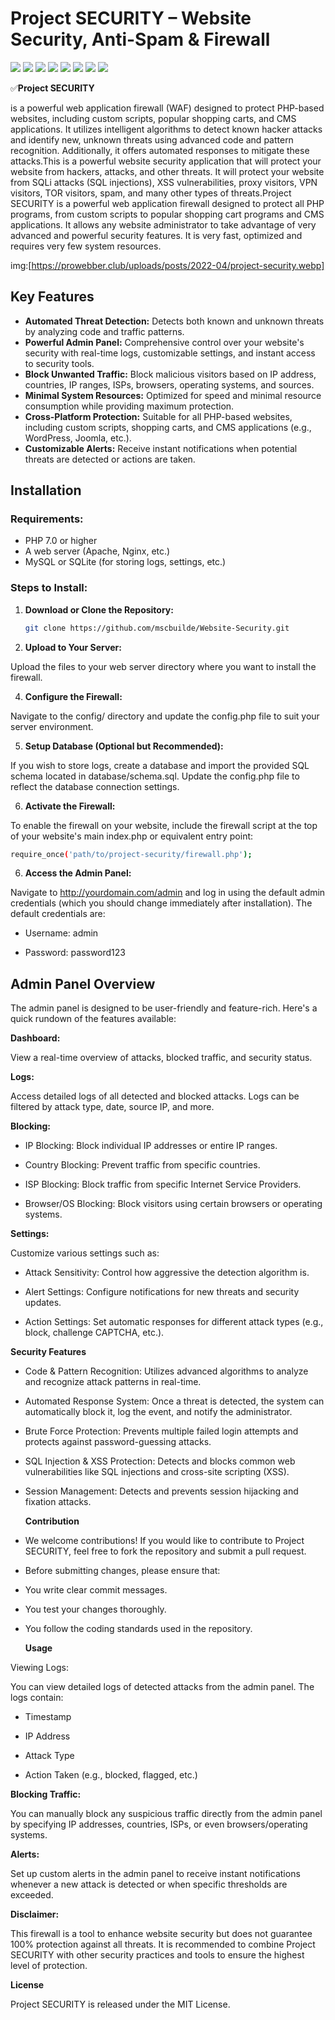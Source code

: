 #  Project SECURITY – Website Security, Anti-Spam & Firewall
 ![](https://komarev.com/ghpvc/?username=mscbuild) 
 ![](https://img.shields.io/github/license/mscbuild/e-learning) 
 ![](https://img.shields.io/github/repo-size/mscbuild/e-learning)
![](https://img.shields.io/badge/PRs-Welcome-green)
![](https://img.shields.io/badge/code%20style-php-green)
![](https://img.shields.io/github/stars/mscbuild)
![](https://img.shields.io/badge/Topic-Github-lighred)
![](https://img.shields.io/website?url=https%3A%2F%2Fgithub.com%2Fmscbuild)

✅**Project SECURITY** 

is a powerful web application firewall (WAF) designed to protect PHP-based websites, including custom scripts, popular shopping carts, and CMS applications. It utilizes intelligent algorithms to detect known hacker attacks and identify new, unknown threats using advanced code and pattern recognition. Additionally, it offers automated responses to mitigate these attacks.This is a powerful website security application that will protect your website from hackers, attacks, and other threats. It will protect your website from SQLi attacks (SQL injections), XSS vulnerabilities, proxy visitors, VPN visitors, TOR visitors, spam, and many other types of threats.Project SECURITY is a powerful web application firewall designed to protect all PHP programs, from custom scripts to popular shopping cart programs and CMS applications. It allows any website administrator to take advantage of very advanced and powerful security features. It is very fast, optimized and requires very few system resources.

img:[https://prowebber.club/uploads/posts/2022-04/project-security.webp] 

## Key Features

- **Automated Threat Detection:** Detects both known and unknown threats by analyzing code and traffic patterns.
- **Powerful Admin Panel:** Comprehensive control over your website's security with real-time logs, customizable settings, and instant access to security tools.
- **Block Unwanted Traffic:** Block malicious visitors based on IP address, countries, IP ranges, ISPs, browsers, operating systems, and sources.
- **Minimal System Resources:** Optimized for speed and minimal resource consumption while providing maximum protection.
- **Cross-Platform Protection:** Suitable for all PHP-based websites, including custom scripts, shopping carts, and CMS applications (e.g., WordPress, Joomla, etc.).
- **Customizable Alerts:** Receive instant notifications when potential threats are detected or actions are taken.

## Installation

### Requirements:
- PHP 7.0 or higher
- A web server (Apache, Nginx, etc.)
- MySQL or SQLite (for storing logs, settings, etc.)

### Steps to Install:

1. **Download or Clone the Repository:**

   ```bash
   git clone https://github.com/mscbuilde/Website-Security.git
   ```

2. **Upload to Your Server:**
  
Upload the files to your web server directory where you want to install the firewall.

4. **Configure the Firewall:**
 
Navigate to the config/ directory and update the config.php file to suit your server environment.

5. **Setup Database (Optional but Recommended):**
 
If you wish to store logs, create a database and import the provided SQL schema located in database/schema.sql. Update the config.php file to reflect the database connection settings.

6. **Activate the Firewall:**
   
To enable the firewall on your website, include the firewall script at the top of your website's main index.php or equivalent entry point:
```bash
require_once('path/to/project-security/firewall.php');
```

6. **Access the Admin Panel:**
 
Navigate to http://yourdomain.com/admin and log in using the default admin credentials (which you should change immediately after installation). The default credentials are:

- Username: admin

- Password: password123

## Admin Panel Overview

The admin panel is designed to be user-friendly and feature-rich. Here's a quick rundown of the features available:

**Dashboard:**

View a real-time overview of attacks, blocked traffic, and security status.

**Logs:**

Access detailed logs of all detected and blocked attacks. Logs can be filtered by attack type, date, source IP, and more.

**Blocking:**

- IP Blocking: Block individual IP addresses or entire IP ranges.

- Country Blocking: Prevent traffic from specific countries.

- ISP Blocking: Block traffic from specific Internet Service Providers.

- Browser/OS Blocking: Block visitors using certain browsers or operating systems.

**Settings:**

Customize various settings such as:

- Attack Sensitivity: Control how aggressive the detection algorithm is.

- Alert Settings: Configure notifications for new threats and security updates.

- Action Settings: Set automatic responses for different attack types (e.g., block, challenge CAPTCHA, etc.).

**Security Features**

- Code & Pattern Recognition: Utilizes advanced algorithms to analyze and recognize attack patterns in real-time.

- Automated Response System: Once a threat is detected, the system can automatically block it, log the event, and notify the administrator.

- Brute Force Protection: Prevents multiple failed login attempts and protects against password-guessing attacks.

- SQL Injection & XSS Protection: Detects and blocks common web vulnerabilities like SQL injections and cross-site scripting (XSS).

- Session Management: Detects and prevents session hijacking and fixation attacks.

  **Contribution**
  
- We welcome contributions! If you would like to contribute to Project SECURITY, feel free to fork the repository and submit a pull request.

- Before submitting changes, please ensure that:

- You write clear commit messages.

- You test your changes thoroughly.

- You follow the coding standards used in the repository.

  **Usage**
  
Viewing Logs:

You can view detailed logs of detected attacks from the admin panel. The logs contain:

- Timestamp

- IP Address

- Attack Type

- Action Taken (e.g., blocked, flagged, etc.)

**Blocking Traffic:**

You can manually block any suspicious traffic directly from the admin panel by specifying IP addresses, countries, ISPs, or even browsers/operating systems.

**Alerts:**

Set up custom alerts in the admin panel to receive instant notifications whenever a new attack is detected or when specific thresholds are exceeded.
 
  **Disclaimer:**

This firewall is a tool to enhance website security but does not guarantee 100% protection against all threats. It is recommended to combine Project SECURITY with other security practices and tools to ensure the highest level of protection.

**License**

Project SECURITY is released under the MIT License.
 

